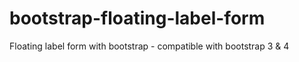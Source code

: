 # bootstrap-floating-label-form
Floating label form with bootstrap - compatible with bootstrap 3 &amp; 4

